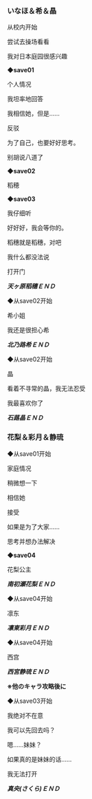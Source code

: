 ### いなほ＆希＆晶

从校内开始

尝试去操场看看

我对日本庭园很感兴趣

**◆save01**

个人情况

我坦率地回答

我相信她，但是……

反驳

为了自己，也要好好思考。

别胡说八道了

**◆save02**

稻穂

**◆save03**

我仔细听

好好好，我会等你的。

稻穗就是稻穗，对吧

我什么都没法说

打开门

***天ヶ原稻穗ＥＮＤ***

◆从save02开始

希小姐

我还是很担心希

***北乃路希ＥＮＤ***

◆从save02开始

晶

看着不寻常的晶，我无法忍受

我最喜欢你了

***石蕗晶ＥＮＤ***

### 花梨＆彩月＆静琉

◆从save01开始

家庭情况

稍微想一下

相信她

接受

如果是为了大家……

思考并想办法解决

**◆save04**

花梨公主

***南初瀬花梨ＥＮＤ***

◆从save04开始

凛东

***凛東彩月ＥＮＤ***

◆从save04开始

西宫

***西宮静琉ＥＮＤ***


**※他のキャラ攻略後に**

◆从save03开始

我绝对不在意

我可以先回去吗？

嗯……妹妹？

如果真的是妹妹的话……

我无法打开

***真央(さくら)ＥＮＤ***
